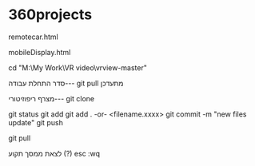 # 360projects

﻿remotecar.html
<script src="https://rawgit.com/tomass129/myProtfolio/master/remotecar/remotecar.js"></script>
<script src="https://rawgit.com/tomass129/myProtfolio/master/remotecar/keymaster.js"></script>

mobileDisplay.html
<script src="https://rawgit.com/tomass129/myProtfolio/master/remotecar/mobileDisplay/mobileDisplay.js"></script>


cd "M:\My Work\VR video\vrview-master"

סדר התחלת עבודה---
git pull מתעדכן

מצרף ריפוזיטורי---
git clone


git status
git add git add . -or- <filename.xxxx>
git commit -m "new files update"
git push

git pull


לצאת ממסך תקוע (?)
esc :wq
